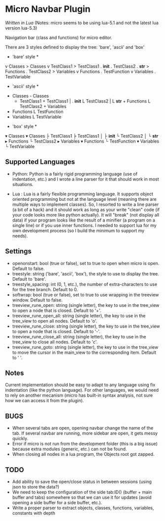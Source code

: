 # Micro Navbar Plugin

*Written in Lua* (Notes: micro seems to be using lua-5.1 and not the latest lua version lua-5.3)

Navigation bar (class and functions) for micro editor.

There are 3 styles defined to display the tree: 'bare', 'ascii' and 'box'

* 'bare' style *

v Classes               > Classes
  v TestClass1            > TestClass1
    . __init__            . TestClass2
    . __str__           > Functions
  . TestClass2          > Variables
v Functions
  . TestFunction
v Variables
  . TestVariable


* 'ascii' style *

- Classes               - Classes
  - TestClass1            + TestClass1
  | . __init__            L TestClass2
  | L __str__           + Functions
  L TestClass2          + Variables
- Functions
  L TestFunction
- Variables
  L TestVariable


* 'box' style *

▾ Classes               ▾ Classes
  ├ TestClass1            ╞ TestClass1
  │ ├ __init__            └ TestClass2
  │ └ __str__           ▸ Functions
  └ TestClass2          ▸ Variables
▾ Functions
  └ TestFunction
▾ Variables
  └ TestVariable


Supported Languages
-------------------
- Python: Python is a fairly rigid programming language (use of indentation, etc.) and I wrote a line parser for it that should work in most situations.

- Lua : Lua is a fairly flexible programming language. It supports object oriented programming but not at the language level (meaning there are multiple ways to implement classes). So, I resorted to write a line parser (a bit of a hack) and it should work as long as your write "clean" code (if your code looks more like python actually). It will "break" (not display all data) if your program looks like the result of a minifier (a program on a single line) or if you use inner functions. I needed to support lua for my own development process (so I build the minimum to support my needs).

Settings
--------
- openonstart: bool (true or false), set to true to open when micro is open. Default to false.
- treestyle: string ('bare', 'ascii', 'box'), the style to use to display the tree. Default to 'bare'.
- treestyle_spacing: int (0, 1, etc.), the number of extra-characters to use for the tree branch. Default to 0.
- softwrap: bool (true or false), set to true to use wrapping in the treeview window. Default to false.
- treeview_rune_open: string (single letter), the key to use in the tree_view to open a node that is closed. Default to '+'.
- treeview_rune_open_all: string (single letter), the key to use in the tree_view to open all nodes. Default to 'o'.
- treeview_rune_close: string (single letter), the key to use in the tree_view to open a node that is closed. Default to '-'.
- treeview_rune_close_all: string (single letter), the key to use in the tree_view to close all nodes. Default to 'c'.
- treeview_rune_goto: string (single letter), the key to use in the tree_view to move the cursor in the main_view to the corresponding item. Default to ' '.

Notes
-----
Current implementation should be easy to adapt to any language using fix indentation (like the python language). For other languages, we would need to rely on another mecanism (micro has built-in syntax analysis, not sure how we can access it from the plugin).

BUGS
----
- When several tabs are open, opening navbar change the name of the tab. If several navbar are running, more sidebar are open, it gets messy quickly.
- Error if micro is not run from the development folder (this is a big issue) because extra modules (generic, etc.) can not be found.
- When closing all nodes in a lua program, the Objects root got zapped.

TODO
----
- Add ability to save the open/close status in between sessions (using json to store the data?)
- We need to keep the configuration of the side tab:ID() (buffer + main buffer and tabs) somewhere so that we can use it for updates (avoid opening a side buffer for a side buffer, etc.).
- Write a proper parser to extract objects, classes, functions, variables, constants with depth